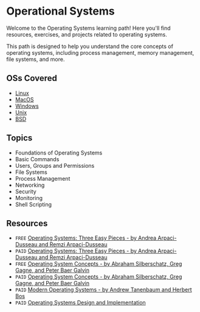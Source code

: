 # Operational Systems

Welcome to the Operating Systems learning path! Here you'll find resources, exercises, and projects related to operating systems. 

This path is designed to help you understand the core concepts of operating systems, including process management, memory management, file systems, and more.

## OSs Covered

- [Linux](1-linux/README.md)
- [MacOS](2-mac/README.md)
- [Windows](3-windows/README.md)
- [Unix](4-unix/README.md)
- [BSD](5-bsd/README.md)

## Topics

- Foundations of Operating Systems
- Basic Commands
- Users, Groups and Permissions
- File Systems
- Process Management
- Networking
- Security
- Monitoring
- Shell Scripting

## Resources

- `FREE` [Operating Systems: Three Easy Pieces - by Andrea Arpaci-Dusseau and Remzi Arpaci-Dusseau](http://pages.cs.wisc.edu/~remzi/OSTEP/)
- `PAID` [Operating Systems: Three Easy Pieces - by Andrea Arpaci-Dusseau and Remzi Arpaci-Dusseau](https://www.amazon.com/dp/B00TPZ17O4)
- `FREE` [Operating System Concepts - by Abraham Silberschatz, Greg Gagne, and Peter Baer Galvin](https://codex.cs.yale.edu/avi/os-book/)
- `PAID` [Operating System Concepts - by Abraham Silberschatz, Greg Gagne, and Peter Baer Galvin](https://www.amazon.com/dp/B07CVKH7BD)
- `PAID` [Modern Operating Systems - by Andrew Tanenbaum and Herbert Bos](https://www.amazon.com/dp/013359162X)
- `PAID` [Operating Systems Design and Implementation](https://www.amazon.com/dp/0131429388)
